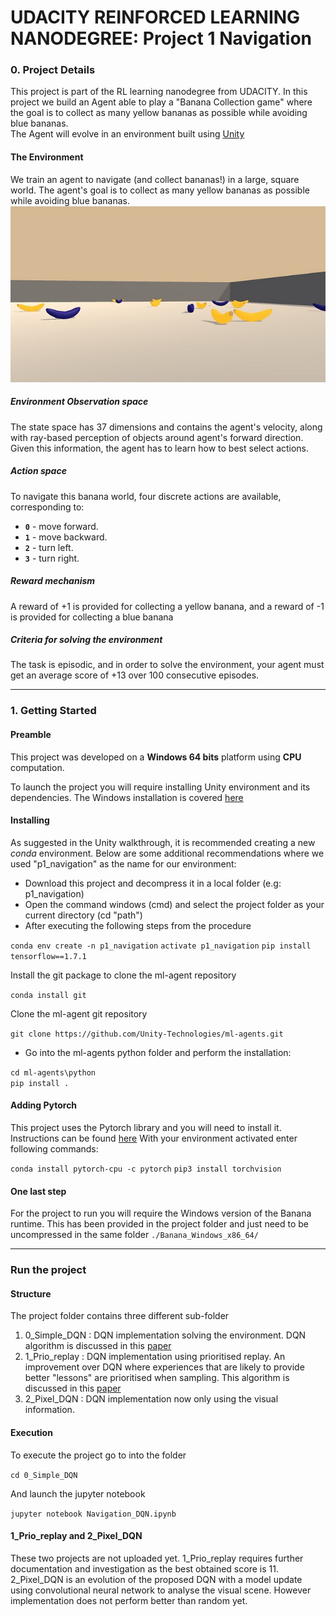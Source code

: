 # UDACITY REINFORCED LEARNING NANODEGREE: Project 1 Navigation  
  
### 0. Project Details  
  
This project is part of the RL learning nanodegree from UDACITY. In this project we build an Agent able to play a "Banana Collection game"  where the goal is to collect as many yellow bananas as possible while avoiding blue bananas.  
The Agent will evolve in an environment built using [Unity](https://blogs.unity3d.com/2017/09/19/introducing-unity-machine-learning-agents/) 
  
#### The Environment  
  
We train an agent to navigate (and collect bananas!) in a large, square world.  The agent's goal is to collect as many yellow bananas as possible while avoiding blue bananas.  
  ![BananaWorld](./images/banana_world.jpg)
##### Environment Observation space  
The state space has 37 dimensions and contains the agent's velocity, along with ray-based perception of objects around agent's forward direction. Given this information, the agent has to learn how to best select actions.  
  
##### Action space  
To navigate this banana world, four discrete actions are available, corresponding to:  
- **`0`** - move forward.  
- **`1`** - move backward.  
- **`2`** - turn left.  
- **`3`** - turn right.  
  
##### Reward mechanism  
A reward of +1 is provided for collecting a yellow banana, and a reward of -1 is provided for collecting a blue banana  
  
##### Criteria for solving the environment  
The task is episodic, and in order to solve the environment, your agent must get an average score of +13 over 100 consecutive episodes.  

---
### 1. Getting Started  
  
#### Preamble  

This project was developed on a **Windows 64 bits** platform using **CPU** computation.

To launch the project you will require installing Unity environment and its dependencies. The Windows installation is covered [here](https://github.com/Unity-Technologies/ml-agents/blob/master/docs/Installation-Windows.md)

#### Installing

As suggested in the Unity walkthrough, it is recommended creating a new *conda*  environment. Below are some additional recommendations where we used "p1_navigation" as the name for our environment:

* Download this project and decompress it in a local folder (e.g: p1_navigation)
* Open the command windows (cmd) and select the project folder as your current directory (cd "path")
* After executing the following steps from the procedure

 `conda env create -n p1_navigation`
 `activate p1_navigation`
 `pip install tensorflow==1.7.1`
 
 Install the git package to clone the ml-agent repository
 
 `conda install git`
 
Clone the ml-agent git repository

 `git clone https://github.com/Unity-Technologies/ml-agents.git`
 
* Go into the ml-agents python folder and perform the installation: 

 `cd ml-agents\python`  
 `pip install .`  
 
#### Adding Pytorch
This project uses the Pytorch library and you will need to install it. Instructions can be found [here](https://pytorch.org/)
 With your environment activated enter following commands:
 
`conda install pytorch-cpu -c pytorch`
`pip3 install torchvision`


#### One last step
For the project to run you will require the Windows version of the Banana runtime. This has been provided in the project folder and just need to be uncompressed in the same folder `./Banana_Windows_x86_64/`

---
### Run the project  
 
 #### Structure

 The project folder contains three different sub-folder  
1. 0_Simple_DQN : DQN implementation solving the environment. DQN algorithm is discussed in this [paper](https://storage.googleapis.com/deepmind-media/dqn/DQNNaturePaper.pdf)
2. 1_Prio_replay : DQN implementation using prioritised replay. An improvement over DQN where experiences that are likely to provide better "lessons" are prioritised when sampling. This algorithm is discussed in this [paper](https://arxiv.org/abs/1511.05952) 
3. 2_Pixel_DQN : DQN implementation now only using the visual information.

#### Execution

To execute the project go to into the folder 

`cd 0_Simple_DQN `

And launch the jupyter notebook

`jupyter notebook Navigation_DQN.ipynb`

#### 1_Prio_replay and 2_Pixel_DQN

These two projects are not uploaded yet. 
1_Prio_replay requires further documentation and investigation as the best obtained score is 11.
2_Pixel_DQN is an evolution of the proposed DQN with a model update using convolutional neural network to analyse the visual scene. However implementation does not perform better than random yet.
